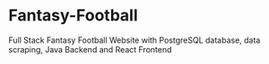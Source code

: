 # Fantasy-Football
Full Stack Fantasy Football Website with PostgreSQL database, data scraping, Java Backend and React Frontend
